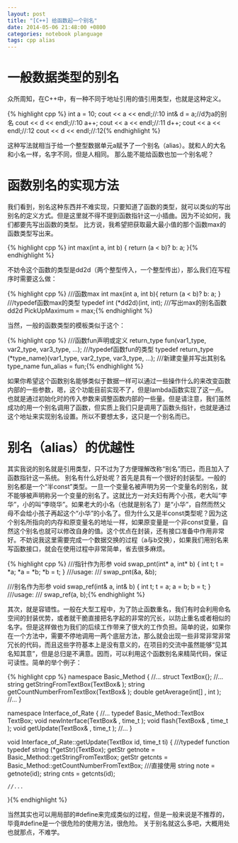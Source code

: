 ```yaml
---
layout: post
title: "[C++] 给函数起一个别名"
date: 2014-05-06 21:48:00 +0800
categories: notebook planguage
tags: cpp alias
---
```

# 一般数据类型的别名
众所周知，在C++中，有一种不同于地址引用的值引用类型，也就是这种定义。

{% highlight cpp %}
int  a = 10;
cout << a << endl;//:10
int& d = a;//d为a的别名
cout << d << endl;//:10
a++;
cout << a << endl;//:11
d++;
cout << a << endl;//:12
cout << d << endl;//:12{% endhighlight %}

这种写法就相当于给一个整型数据单元a赋予了一个别名（alias）。就和人的大名和小名一样，名字不同，但是人相同。 那么能不能给函数也加一个别名呢？

# 函数别名的实现方法
我们看到，别名这种东西并不难实现，只要知道了函数的类型，就可以类似的写出别名的定义方式。但是这里就不得不提到函数指针这一小插曲。因为不论如何，我们都要先写出函数的类型。 比方说，我希望把获取最大最小值的那个函数max的函数类型写出来。

{% highlight cpp %}
int max(int a, int b)
{
    return (a < b)? b: a;
}{% endhighlight %}

不妨令这个函数的类型是dd2d（两个整型传入，一个整型传出），那么我们在写程序时需要这么做：

{% highlight cpp %}
///函数max
int max(int a, int b){ return (a < b)? b: a; }
///typedef函数max的类型
typedef int (*dd2d)(int, int);
///写出max的别名函数
dd2d PickUpMaximum = max;{% endhighlight %}

当然，一般的函数类型的模板类似于这个：

{% highlight cpp %}
///函数fun声明或定义
return_type fun(var1_type, var2_type, var3_type, ...);
///typedef函数fun的类型
typedef return_type (*type_name)(var1_type, var2_type, var3_type, ...);
///新建变量并写出其别名
type_name fun_alias = fun;{% endhighlight %}

如果你希望这个函数别名能够类似于数据一样可以通过一些操作什么的来改变函数内部的一些参数，嗯，这个功能目前实现不了，但是lambda函数实现了这一点。也就是通过初始化时的传入参数来调整函数内部的一些量。但是请注意，我们虽然成功的用一个别名调用了函数，但实质上我们只是调用了函数头指针，也就是通过这个地址来实现别名设置。所以不要想太多，这只是一个别名而已。

# 别名（alias）的优越性
其实我说的别名就是引用类型，只不过为了方便理解改称“别名”而已，而且加入了函数指针这一系统。 别名有什么好处呢？首先是具有一个很好的封装型。一般的别名都是一个“半const”类型。一旦一个变量名被声明为另一个变量名的别名，就不能够被声明称另一个变量的别名了。这就比方一对夫妇有两个小孩，老大叫“李华”，小的叫“李晓华”。如果老大的小名（也就是别名了）是“小华”，自然而然父母不会给小孩子再起这个“小华”的小名了。但为什么又是半const类型呢？因为这个别名所指向的内存和原变量名的地址一样，如果原变量是一个非const变量，自然这个别名也就可以修改自身的值。这个优点在封装，还有接口准备中作用非常好。不妨说我这里需要完成一个数据交换的过程（a与b交换），如果我们用别名来写函数接口，就会在使用过程中非常简单，省去很多麻烦。

{% highlight cpp %}
///指针作为形参
void swap_pnt(int* a, int* b)
{
    int t;
    t = *a; *a = *b; *b = t;
}
///usage:
///    swap_pnt(&a, &b);

///别名作为形参
void swap_ref(int& a, int& b)
{
    int t;
    t = a; a = b; b = t;
}
///usage:
///    swap_ref(a, b);{% endhighlight %}

其次，就是容错性。一般在大型工程中，为了防止函数重名，我们有时会利用命名空间的封装优势，或者就干脆直接把名字起的非常的冗长，以防止重名或者相似的名字。但是这样做也为我们的后续工作带来了很大的工作负担。简单的说，如果你在一个方法中，需要不停地调用一两个底层方法，那么就会出现一些非常非常非常冗长的代码，而且这些字符基本上是没有意义的，在项目的交流中虽然能够“见其名知其意”，但是总归是不满意。因而，可以利用这个函数别名来精简代码，保证可读性。简单的举个例子：

{% highlight cpp %}
namespace Basic_Method
{
    //...
    struct TextBox{};
    //...
    string getStringFromTextBox(TextBox& );
    string getCountNumberFromTextBox(TextBox& );
    double getAverage(int[] , int );
    //...
}

namespace Interface_of_Rate
{
    //...
    typedef Basic_Method::TextBox TextBox;
    void newInterface(TextBox& , time_t );
    void flash(TextBox& , time_t );
    void getUpdate(TextBox& , time_t );
    //...
}

void Interface_of_Rate::getUpdate(TextBox id, time_t ti)
{
    ///typedef function
    typedef string (*getStr)(TextBox);
    getStr getnote = Basic_Method::getStringFromTextBox;
    getStr getcnts = Basic_Method::getCountNumberFromTextBox;
    ///直接使用
    string note = getnote(id);
    string cnts = getcnts(id);
    
    //...
}{% endhighlight %}

当然其实也可以用局部的#define来完成类似的过程，但是一般来说是不推荐的，毕竟#define是一个很危险的使用方法，很危险。 关于别名就这么多吧，大概用处也就那点，不难学。
